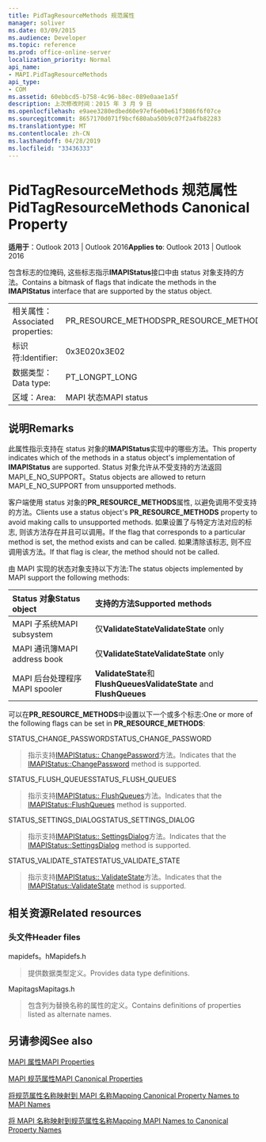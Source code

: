 ```yaml
---
title: PidTagResourceMethods 规范属性
manager: soliver
ms.date: 03/09/2015
ms.audience: Developer
ms.topic: reference
ms.prod: office-online-server
localization_priority: Normal
api_name:
- MAPI.PidTagResourceMethods
api_type:
- COM
ms.assetid: 60ebbcd5-b758-4c96-b8ec-089e0aae1a5f
description: 上次修改时间：2015 年 3 月 9 日
ms.openlocfilehash: e9aee3280edbed60e97ef6e00e61f3086f6f07ce
ms.sourcegitcommit: 8657170d071f9bcf680aba50b9c07f2a4fb82283
ms.translationtype: MT
ms.contentlocale: zh-CN
ms.lasthandoff: 04/28/2019
ms.locfileid: "33436333"
---
```

# <a name="pidtagresourcemethods-canonical-property"></a><span data-ttu-id="35b66-103">PidTagResourceMethods 规范属性</span><span class="sxs-lookup"><span data-stu-id="35b66-103">PidTagResourceMethods Canonical Property</span></span>

  
  
<span data-ttu-id="35b66-104">**适用于**：Outlook 2013 | Outlook 2016</span><span class="sxs-lookup"><span data-stu-id="35b66-104">**Applies to**: Outlook 2013 | Outlook 2016</span></span> 
  
<span data-ttu-id="35b66-105">包含标志的位掩码, 这些标志指示**IMAPIStatus**接口中由 status 对象支持的方法。</span><span class="sxs-lookup"><span data-stu-id="35b66-105">Contains a bitmask of flags that indicate the methods in the **IMAPIStatus** interface that are supported by the status object.</span></span> 
  
|||
|:-----|:-----|
|<span data-ttu-id="35b66-106">相关属性：</span><span class="sxs-lookup"><span data-stu-id="35b66-106">Associated properties:</span></span>  <br/> |<span data-ttu-id="35b66-107">PR_RESOURCE_METHODS</span><span class="sxs-lookup"><span data-stu-id="35b66-107">PR_RESOURCE_METHODS</span></span>  <br/> |
|<span data-ttu-id="35b66-108">标识符:</span><span class="sxs-lookup"><span data-stu-id="35b66-108">Identifier:</span></span>  <br/> |<span data-ttu-id="35b66-109">0x3E02</span><span class="sxs-lookup"><span data-stu-id="35b66-109">0x3E02</span></span>  <br/> |
|<span data-ttu-id="35b66-110">数据类型：</span><span class="sxs-lookup"><span data-stu-id="35b66-110">Data type:</span></span>  <br/> |<span data-ttu-id="35b66-111">PT_LONG</span><span class="sxs-lookup"><span data-stu-id="35b66-111">PT_LONG</span></span>  <br/> |
|<span data-ttu-id="35b66-112">区域：</span><span class="sxs-lookup"><span data-stu-id="35b66-112">Area:</span></span>  <br/> |<span data-ttu-id="35b66-113">MAPI 状态</span><span class="sxs-lookup"><span data-stu-id="35b66-113">MAPI status</span></span>  <br/> |
   
## <a name="remarks"></a><span data-ttu-id="35b66-114">说明</span><span class="sxs-lookup"><span data-stu-id="35b66-114">Remarks</span></span>

<span data-ttu-id="35b66-115">此属性指示支持在 status 对象的**IMAPIStatus**实现中的哪些方法。</span><span class="sxs-lookup"><span data-stu-id="35b66-115">This property indicates which of the methods in a status object's implementation of **IMAPIStatus** are supported.</span></span> <span data-ttu-id="35b66-116">Status 对象允许从不受支持的方法返回 MAPI_E_NO_SUPPORT。</span><span class="sxs-lookup"><span data-stu-id="35b66-116">Status objects are allowed to return MAPI_E_NO_SUPPORT from unsupported methods.</span></span> 
  
<span data-ttu-id="35b66-117">客户端使用 status 对象的**PR_RESOURCE_METHODS**属性, 以避免调用不受支持的方法。</span><span class="sxs-lookup"><span data-stu-id="35b66-117">Clients use a status object's **PR_RESOURCE_METHODS** property to avoid making calls to unsupported methods.</span></span> <span data-ttu-id="35b66-118">如果设置了与特定方法对应的标志, 则该方法存在并且可以调用。</span><span class="sxs-lookup"><span data-stu-id="35b66-118">If the flag that corresponds to a particular method is set, the method exists and can be called.</span></span> <span data-ttu-id="35b66-119">如果清除该标志, 则不应调用该方法。</span><span class="sxs-lookup"><span data-stu-id="35b66-119">If that flag is clear, the method should not be called.</span></span> 
  
<span data-ttu-id="35b66-120">由 MAPI 实现的状态对象支持以下方法:</span><span class="sxs-lookup"><span data-stu-id="35b66-120">The status objects implemented by MAPI support the following methods:</span></span>
  
|<span data-ttu-id="35b66-121">**Status 对象**</span><span class="sxs-lookup"><span data-stu-id="35b66-121">**Status object**</span></span>|<span data-ttu-id="35b66-122">**支持的方法**</span><span class="sxs-lookup"><span data-stu-id="35b66-122">**Supported methods**</span></span>|
|:-----|:-----|
|<span data-ttu-id="35b66-123">MAPI 子系统</span><span class="sxs-lookup"><span data-stu-id="35b66-123">MAPI subsystem</span></span>  <br/> |<span data-ttu-id="35b66-124">仅**ValidateState**</span><span class="sxs-lookup"><span data-stu-id="35b66-124">**ValidateState** only</span></span>  <br/> |
|<span data-ttu-id="35b66-125">MAPI 通讯簿</span><span class="sxs-lookup"><span data-stu-id="35b66-125">MAPI address book</span></span>  <br/> |<span data-ttu-id="35b66-126">仅**ValidateState**</span><span class="sxs-lookup"><span data-stu-id="35b66-126">**ValidateState** only</span></span>  <br/> |
|<span data-ttu-id="35b66-127">MAPI 后台处理程序</span><span class="sxs-lookup"><span data-stu-id="35b66-127">MAPI spooler</span></span>  <br/> |<span data-ttu-id="35b66-128">**ValidateState**和**FlushQueues**</span><span class="sxs-lookup"><span data-stu-id="35b66-128">**ValidateState** and **FlushQueues**</span></span> <br/> |
   
<span data-ttu-id="35b66-129">可以在**PR_RESOURCE_METHODS**中设置以下一个或多个标志:</span><span class="sxs-lookup"><span data-stu-id="35b66-129">One or more of the following flags can be set in **PR_RESOURCE_METHODS**:</span></span>
  
<span data-ttu-id="35b66-130">STATUS_CHANGE_PASSWORD</span><span class="sxs-lookup"><span data-stu-id="35b66-130">STATUS_CHANGE_PASSWORD</span></span> 
  
> <span data-ttu-id="35b66-131">指示支持[IMAPIStatus:: ChangePassword](imapistatus-changepassword.md)方法。</span><span class="sxs-lookup"><span data-stu-id="35b66-131">Indicates that the [IMAPIStatus::ChangePassword](imapistatus-changepassword.md) method is supported.</span></span> 
    
<span data-ttu-id="35b66-132">STATUS_FLUSH_QUEUES</span><span class="sxs-lookup"><span data-stu-id="35b66-132">STATUS_FLUSH_QUEUES</span></span> 
  
> <span data-ttu-id="35b66-133">指示支持[IMAPIStatus:: FlushQueues](imapistatus-flushqueues.md)方法。</span><span class="sxs-lookup"><span data-stu-id="35b66-133">Indicates that the [IMAPIStatus::FlushQueues](imapistatus-flushqueues.md) method is supported.</span></span> 
    
<span data-ttu-id="35b66-134">STATUS_SETTINGS_DIALOG</span><span class="sxs-lookup"><span data-stu-id="35b66-134">STATUS_SETTINGS_DIALOG</span></span> 
  
> <span data-ttu-id="35b66-135">指示支持[IMAPIStatus:: SettingsDialog](imapistatus-settingsdialog.md)方法。</span><span class="sxs-lookup"><span data-stu-id="35b66-135">Indicates that the [IMAPIStatus::SettingsDialog](imapistatus-settingsdialog.md) method is supported.</span></span> 
    
<span data-ttu-id="35b66-136">STATUS_VALIDATE_STATE</span><span class="sxs-lookup"><span data-stu-id="35b66-136">STATUS_VALIDATE_STATE</span></span> 
  
> <span data-ttu-id="35b66-137">指示支持[IMAPIStatus:: ValidateState](imapistatus-validatestate.md)方法。</span><span class="sxs-lookup"><span data-stu-id="35b66-137">Indicates that the [IMAPIStatus::ValidateState](imapistatus-validatestate.md) method is supported.</span></span> 
    
## <a name="related-resources"></a><span data-ttu-id="35b66-138">相关资源</span><span class="sxs-lookup"><span data-stu-id="35b66-138">Related resources</span></span>

### <a name="header-files"></a><span data-ttu-id="35b66-139">头文件</span><span class="sxs-lookup"><span data-stu-id="35b66-139">Header files</span></span>

<span data-ttu-id="35b66-140">mapidefs。h</span><span class="sxs-lookup"><span data-stu-id="35b66-140">Mapidefs.h</span></span>
  
> <span data-ttu-id="35b66-141">提供数据类型定义。</span><span class="sxs-lookup"><span data-stu-id="35b66-141">Provides data type definitions.</span></span>
    
<span data-ttu-id="35b66-142">Mapitags</span><span class="sxs-lookup"><span data-stu-id="35b66-142">Mapitags.h</span></span>
  
> <span data-ttu-id="35b66-143">包含列为替换名称的属性的定义。</span><span class="sxs-lookup"><span data-stu-id="35b66-143">Contains definitions of properties listed as alternate names.</span></span>
    
## <a name="see-also"></a><span data-ttu-id="35b66-144">另请参阅</span><span class="sxs-lookup"><span data-stu-id="35b66-144">See also</span></span>



[<span data-ttu-id="35b66-145">MAPI 属性</span><span class="sxs-lookup"><span data-stu-id="35b66-145">MAPI Properties</span></span>](mapi-properties.md)
  
[<span data-ttu-id="35b66-146">MAPI 规范属性</span><span class="sxs-lookup"><span data-stu-id="35b66-146">MAPI Canonical Properties</span></span>](mapi-canonical-properties.md)
  
[<span data-ttu-id="35b66-147">将规范属性名称映射到 MAPI 名称</span><span class="sxs-lookup"><span data-stu-id="35b66-147">Mapping Canonical Property Names to MAPI Names</span></span>](mapping-canonical-property-names-to-mapi-names.md)
  
[<span data-ttu-id="35b66-148">将 MAPI 名称映射到规范属性名称</span><span class="sxs-lookup"><span data-stu-id="35b66-148">Mapping MAPI Names to Canonical Property Names</span></span>](mapping-mapi-names-to-canonical-property-names.md)

